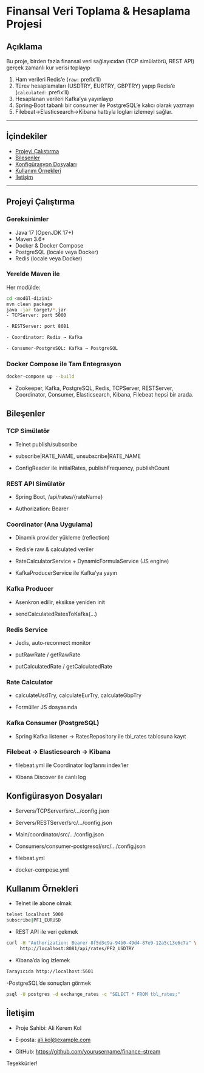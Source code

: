 # Finansal Veri Toplama & Hesaplama Projesi

## Açıklama  
Bu proje, birden fazla finansal veri sağlayıcıdan (TCP simülatörü, REST API) gerçek zamanlı kur verisi toplayıp  
1. Ham verileri Redis’e (`raw:` prefix’li)  
2. Türev hesaplamaları (USDTRY, EURTRY, GBPTRY) yapıp Redis’e (`calculated:` prefix’li)  
3. Hesaplanan verileri Kafka’ya yayınlayıp  
4. Spring‑Boot tabanlı bir consumer ile PostgreSQL’e kalıcı olarak yazmayı  
5. Filebeat→Elasticsearch→Kibana hattıyla logları izlemeyi sağlar.

---

## İçindekiler
- [Projeyi Çalıştırma](#projeyi-%C3%A7al%C4%B1%C5%9Ft%C4%B1rma)  
- [Bileşenler](#bile%C5%9Fenler)  
- [Konfigürasyon Dosyaları](#konfig%C3%BCrasyon-dosyalar%C4%B1)  
- [Kullanım Örnekleri](#kullan%C4%B1m-%C3%B6rnekleri)  
- [İletişim](#ileti%C5%9Fim)

---

## Projeyi Çalıştırma

### Gereksinimler
- Java 17 (OpenJDK 17+)  
- Maven 3.6+  
- Docker & Docker Compose  
- PostgreSQL (locale veya Docker)  
- Redis (locale veya Docker)  

### Yerelde Maven ile
Her modülde:
```bash
cd <modül-dizini>
mvn clean package
java -jar target/*.jar
- TCPServer: port 5000

- RESTServer: port 8081

- Coordinator: Redis → Kafka

- Consumer‑PostgreSQL: Kafka → PostgreSQL
```

### Docker Compose ile Tam Entegrasyon
```bash
docker-compose up --build
```
- Zookeeper, Kafka, PostgreSQL, Redis, TCPServer, RESTServer, Coordinator, Consumer, Elasticsearch, Kibana, Filebeat hepsi bir arada.

## Bileşenler

### TCP Simülatör
- Telnet publish/subscribe

- subscribe|RATE_NAME, unsubscribe|RATE_NAME

- ConfigReader ile initialRates, publishFrequency, publishCount

### REST API Simülatör
- Spring Boot, /api/rates/{rateName}

- Authorization: Bearer <apiKey>

### Coordinator (Ana Uygulama)
- Dinamik provider yükleme (reflection)

- Redis’e raw & calculated veriler

- RateCalculatorService + DynamicFormulaService (JS engine)

- KafkaProducerService ile Kafka’ya yayın

### Kafka Producer
- Asenkron edilir, eksikse yeniden init

- sendCalculatedRatesToKafka(...)

### Redis Service
- Jedis, auto‑reconnect monitor

- putRawRate / getRawRate

- putCalculatedRate / getCalculatedRate

### Rate Calculator
- calculateUsdTry, calculateEurTry, calculateGbpTry

- Formüller JS dosyasında

### Kafka Consumer (PostgreSQL)
- Spring Kafka listener → RatesRepository ile tbl_rates tablosuna kayıt

### Filebeat → Elasticsearch → Kibana
- filebeat.yml ile Coordinator log’larını index’ler

- Kibana Discover ile canlı log

## Konfigürasyon Dosyaları
- Servers/TCPServer/src/.../config.json

- Servers/RESTServer/src/.../config.json

- Main/coordinator/src/.../config.json

- Consumers/consumer-postgresql/src/.../config.json

- filebeat.yml

- docker-compose.yml

## Kullanım Örnekleri
- Telnet ile abone olmak

```bash
telnet localhost 5000
subscribe|PF1_EURUSD
```
- REST API ile veri çekmek

```bash
curl -H "Authorization: Bearer 8f5d3c9a-94b0-49d4-87e9-12a5c13e6c7a" \
     http://localhost:8081/api/rates/PF2_USDTRY
```
- Kibana’da log izlemek

```bash
Tarayıcıda http://localhost:5601
```

-PostgreSQL’de sonuçları görmek

```bash
psql -U postgres -d exchange_rates -c "SELECT * FROM tbl_rates;"
```
## İletişim
- Proje Sahibi: Ali Kerem Kol

- E‑posta: ali.kol@example.com

- GitHub: https://github.com/yourusername/finance-stream

Teşekkürler!

